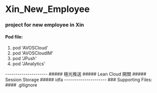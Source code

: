 # Xin_New_Employee
### project for new employee in Xin

#### Pod file:
<ol>
<li>pod 'AVOSCloud'</li>
<li>pod 'AVOSCloudIM'</li>
<li>pod 'JPush'</li>
<li>pod 'JAnalytics'</li>
</ol>
---------------------
##### 極光推送
##### Lean Cloud 開關
##### Session Storage
##### idfa
---------------------
### Supporting Files:
#### .gitignore 
